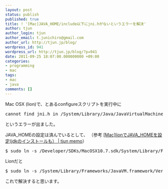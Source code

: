 ```yaml
---
layout: post
status: publish
published: true
title: ! '[Mac]JAVA_HOME/include以下にjni.hがないというエラーを解決'
author: tjun
author_login: tjun
author_email: t.junichiro@gmail.com
author_url: http://tjun.jp/blog/
wordpress_id: 941
wordpress_url: http://tjun.jp/blog/?p=941
date: 2011-09-25 18:07:00.000000000 +09:00
categories:
- programming
- mac
tags:
- mac
- java
comments: []
---
```

Mac OSX (lion)で、とあるconfigureスクリプトを実行中に
<pre>cannot find jni.h in /System/Library/Java/JavaVirtualMachines/1.6.0.jdk/Contents/Home/include.</pre>
というエラーが出ました。

JAVA_HOMEの設定は済んでいるとして、
（参考 <a href="http://tjun.jp/blog/2011/09/lion_java_home/" title="[Mac]lionでJAVA_HOMEを設定(jdkのインストールも） | tjun memo">[Mac]lionでJAVA_HOMEを設定(jdkのインストールも） | tjun memo</a>）
<pre>
$ sudo ln -s /Developer/SDKs/MacOSX10.7.sdk/System/Library/Frameworks/JavaVM.framework/Versions/A/Headers $JAVA_HOME/include
</pre>

Lionだと
<pre>
$ sudo ln -s /System/Library/Frameworks/JavaVM.framework/Versions/Current/Headers $JAVA_HOME/include
</pre>
これで解決すると思います。
